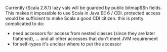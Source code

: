 Currently (Scala 2.8.1) lazy vals will be guarded by public bitmap$$n fields. This makes it impossible to use Scala in Java EE 6 / CDI. protected access would be sufficient to make Scala a good CDI citizen.
this is pretty complicated to do:
   * need accessors for access from nested classes (since they are later flattened), ... and all other accesses that don't meet JVM requirement
   * for self-types it's unclear where to put the accessor
